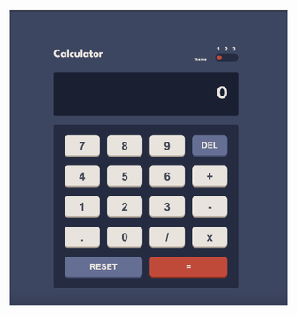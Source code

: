 <img src="https://github.com/Vaibhav-Kotadiya-Dev/calculator-react/blob/main/public/preview.png?raw=true"></img>
